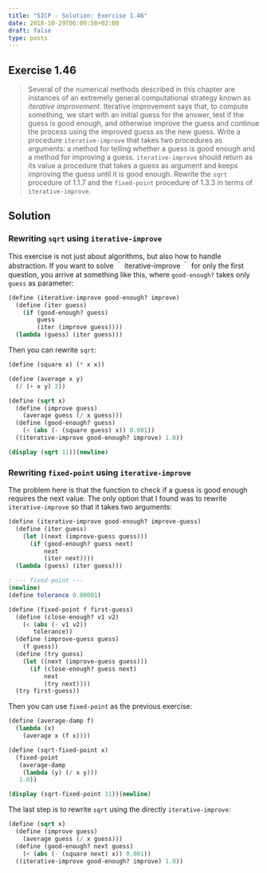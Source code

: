 ```yaml
---
title: "SICP - Solution: Exercise 1.46"
date: 2018-10-29T06:09:58+02:00
draft: false
type: posts
---
```


## Exercise 1.46

> Several of the numerical methods described in this chapter are instances of an extremely general computational strategy known as _iterative improvement_. Iterative improvement says that, to compute something, we start with an initial guess for the answer, test if the guess is good enough, and otherwise improve the guess and continue the process using the improved guess as the new guess. Write a procedure `iterative-improve` that takes two procedures as arguments: a method for telling whether a guess is good enough and a method for improving a guess. `iterative-improve` should return as its value a procedure that takes a guess as argument and keeps improving the guess until it is good enough. Rewrite the `sqrt` procedure of 1.1.7 and the `fixed-point` procedure of 1.3.3 in terms of `iterative-improve`.

## Solution

### Rewriting `sqrt` using `iterative-improve`

This exercise is not just about algorithms, but also how to handle abstraction. If you want to solve ｀ iterative-improve ｀ for only the first question, you arrive at something like this, where `good-enough?` takes only `guess` as parameter:

```scheme
(define (iterative-improve good-enough? improve)
  (define (iter guess)
    (if (good-enough? guess)
        guess
        (iter (improve guess))))
  (lambda (guess) (iter guess)))
```

Then you can rewrite `sqrt`:

```scheme
(define (square x) (* x x))

(define (average x y)
  (/ (+ x y) 2))

(define (sqrt x)
  (define (improve guess)
    (average guess (/ x guess)))
  (define (good-enough? guess)
    (< (abs (- (square guess) x)) 0.001))
  ((iterative-improve good-enough? improve) 1.0))

(display (sqrt 11))(newline)
```

### Rewriting `fixed-point` using `iterative-improve`

The problem here is that the function to check if a guess is good enough requires the next value. The only option that I found was to rewrite `iterative-improve` so that it takes two arguments:

```scheme
(define (iterative-improve good-enough? improve-guess)
  (define (iter guess)
    (let ((next (improve-guess guess)))
      (if (good-enough? guess next)
          next
          (iter next))))
  (lambda (guess) (iter guess)))
```

```scheme
; --- fixed-point ---
(newline)
(define tolerance 0.00001)

(define (fixed-point f first-guess)
  (define (close-enough? v1 v2)
    (< (abs (- v1 v2))
       tolerance))
  (define (improve-guess guess)
    (f guess))
  (define (try guess)
    (let ((next (improve-guess guess)))
      (if (close-enough? guess next)
          next
          (try next))))
  (try first-guess))
```

Then you can use `fixed-point` as the previous exercise:

```scheme
(define (average-damp f)
  (lambda (x)
    (average x (f x))))

(define (sqrt-fixed-point x)
  (fixed-point
   (average-damp
    (lambda (y) (/ x y)))
   1.0))

(display (sqrt-fixed-point 11))(newline)
```

The last step is to rewrite `sqrt` using the directly `iterative-improve`:

```scheme
(define (sqrt x)
  (define (improve guess)
    (average guess (/ x guess)))
  (define (good-enough? next guess)
    (< (abs (- (square next) x)) 0.001))
  ((iterative-improve good-enough? improve) 1.0))
```
